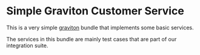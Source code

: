 # Simple Graviton Customer Service

This is a very simple [graviton](https://github.com/libgraviton/graviton) bundle that implements some basic services.

The services in this bundle are mainly test cases that are part of our integration suite.
